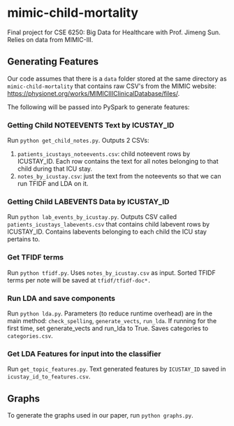 # mimic-child-mortality
Final project for CSE 6250: Big Data for Healthcare with Prof. Jimeng Sun. Relies on data from MIMIC-III.

## Generating Features
Our code assumes that there is a `data` folder stored at the same directory as `mimic-child-mortality` that contains raw CSV's from the MIMIC website: https://physionet.org/works/MIMICIIIClinicalDatabase/files/.

The following will be passed into PySpark to generate features:

### Getting Child NOTEEVENTS Text by ICUSTAY_ID
Run `python get_child_notes.py`. Outputs 2 CSVs:
1. `patients_icustays_noteevents.csv`: child noteevent rows by ICUSTAY_ID. Each row contains the text for all notes belonging to that child during that ICU stay.
2. `notes_by_icustay.csv`: just the text from the noteevents so that we can run TFIDF and LDA on it.

### Getting Child LABEVENTS Data by ICUSTAY_ID
Run `python lab_events_by_icustay.py`. Outputs CSV called `patients_icustays_labevents.csv` that contains child labevent rows by ICUSTAY_ID. Contains labevents belonging to each child the ICU stay pertains to.

### Get TFIDF terms
Run `python tfidf.py`. Uses `notes_by_icustay.csv` as input. Sorted TFIDF terms per note will be saved at `tfidf/tfidf-doc*.`

### Run LDA and save components
Run `python lda.py`. Parameters (to reduce runtime overhead) are in the main method: `check_spelling`, `generate_vects`, `run_lda`. If running for the first time, set generate_vects and run_lda to True. Saves categories to `categories.csv`.

### Get LDA Features for input into the classifier
Run `get_topic_features.py`. Text generated features by `ICUSTAY_ID` saved in `icustay_id_to_features.csv`.

## Graphs
To generate the graphs used in our paper, run `python graphs.py`.
